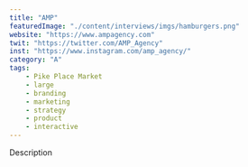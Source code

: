 ```yaml
---
title: "AMP"
featuredImage: "./content/interviews/imgs/hamburgers.png"
website: "https://www.ampagency.com"
twit: "https://twitter.com/AMP_Agency"
inst: "https://www.instagram.com/amp_agency/"
category: "A"
tags:
    - Pike Place Market
    - large
    - branding
    - marketing
    - strategy
    - product
    - interactive
---
```


Description
